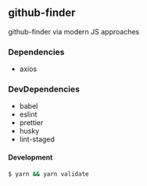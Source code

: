 ## github-finder

github-finder via modern JS approaches

### Dependencies

- axios

### DevDependencies

- babel
- eslint
- prettier
- husky
- lint-staged

#### Development

```bash
$ yarn && yarn validate
```
